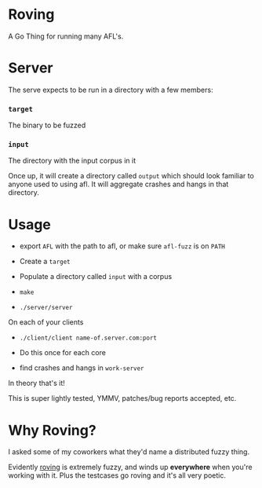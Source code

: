 Roving
======

A Go Thing for running many AFL's.

# Server

The serve expects to be run in a directory with a few members:

### `target`

The binary to be fuzzed

### `input`

The directory with the input corpus in it

Once up, it will create a directory called `output` which should look familiar
to anyone used to using afl. It will aggregate crashes and hangs in that
directory.

# Usage

* export `AFL` with the path to afl, or make sure `afl-fuzz` is on `PATH`

* Create a `target`
* Populate a directory called `input` with a corpus
* `make`
* `./server/server`

On each of your clients
* `./client/client name-of.server.com:port`
* Do this once for each core

* find crashes and hangs in `work-server`

In theory that's it!

This is super lightly tested, YMMV, patches/bug reports accepted, etc.

# Why Roving?

I asked some of my coworkers what they'd name a distributed fuzzy thing.

Evidently [roving][0] is extremely fuzzy, and winds up **everywhere** when
you're working with it. Plus the testcases go roving and it's all very poetic.

[0]: https://en.wikipedia.org/wiki/Roving
